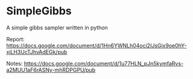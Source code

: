 SimpleGibbs
===========

A simple gibbs sampler written in python

Report: https://docs.google.com/document/d/1Hn6YWNLh04oci2IJsGix9oe0hY-xjLH3UcTJhvAdEGk/pub

Notes: https://docs.google.com/document/d/1u77HLN_pJn5kymfaRvs-a2MUU1aF6rASNy-mhRDPGPU/pub
